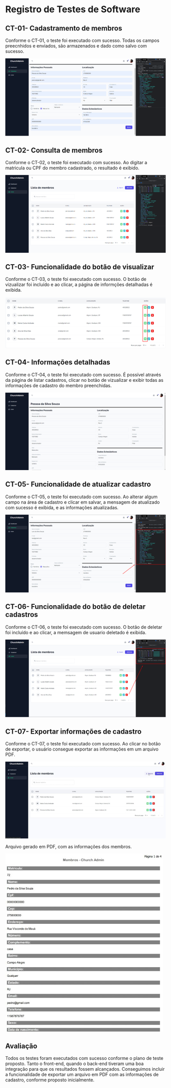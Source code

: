 # Registro de Testes de Software

## CT-01- Cadastramento de membros

Conforme o CT-01, o teste foi executado com sucesso. Todas os campos preecnhidos e enviados, são armazenados e dado como salvo com sucesso.

![Tela de cadastro](img/Cadastrar_Membro.png)

## CT-02- Consulta de membros

Conforme o CT-02, o teste foi executado com sucesso. Ao digitar a matricula ou CPF do membro cadastrado, o resultado é exibido.

![Consultar membros](img/Consultar_Membros.png)

## CT-03- Funcionalidade do botão de visualizar

Conforme o CT-03, o teste foi executado com sucesso. O botão de vizualizar foi incluído e ao clicar, a página de informções detalhadas é exibida. 

![Botao vizualizar](img/Botao_de_visualizar.png)

## CT-04- Informações detalhadas

Conforme o CT-04, o teste foi executado com sucesso. É possível através da página de listar cadastros, clicar no botão de vizualizar e exibir todas as informações de cadastro do membro preenchidas. 

![Informacoes Detalhadas](img/Informacoes_detalhadas.png)

## CT-05- Funcionalidade de atualizar cadastro

Conforme o CT-05, o teste foi executado com sucesso. Ao alterar algum campo na área de cadastro e clicar em salvar, a mensagem de atualizado com sucesso é exibida, e as informações atualizadas. 

![Editar membro](img/Atualizar_membro.png)


## CT-06- Funcionalidade do botão de deletar cadastros

Conforme o CT-06, o teste foi executado com sucesso. O botão de deletar foi incluído e ao clicar, a memsagem de usuario deletado é exibida. 

![Deletar membro](img/Deletar_membro.png)

## CT-07- Exportar informações de cadastro

Conforme o CT-07, o  teste foi executado com sucesso. Ao clicar no botão de exportar, o usuário consegue exportar as informações em um arquivo PDF. 

![Exportar arquivo](img/export.jpg)

Arquivo gerado em PDF, com as informações dos membros.

![PDF](img/pdf.jpg)


## Avaliação

Todos os testes foram executados com sucesso conforme o plano de teste proposto. Tanto o front-end, quando o back-end tiveram uma boa integração para que os resultados fossem alcançados. Conseguimos incluir a funcionalidade de exportar um arquivo em PDF com as informações de cadastro, conforme proposto inicialmente. 